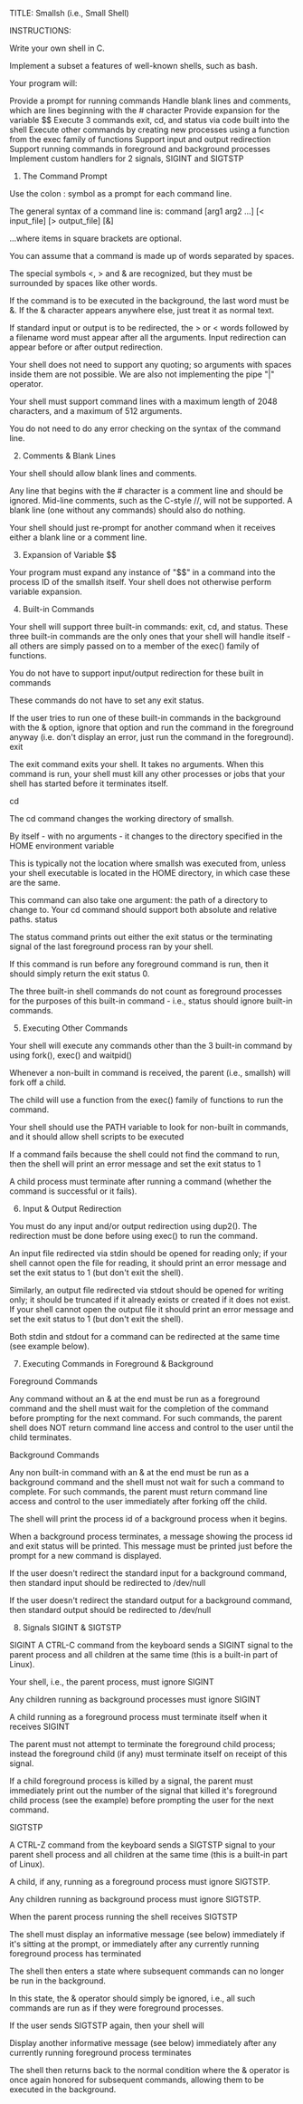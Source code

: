TITLE: Smallsh (i.e., Small Shell)

INSTRUCTIONS: 

Write your own shell in C. 

Implement a subset a features of well-known shells, such as bash. 

Your program will: 

Provide a prompt for running commands
Handle blank lines and comments, which are lines beginning with the # character
Provide expansion for the variable $$
Execute 3 commands exit, cd, and status via code built into the shell
Execute other commands by creating new processes using a function from the exec family of functions
Support input and output redirection
Support running commands in foreground and background processes
Implement custom handlers for 2 signals, SIGINT and SIGTSTP

1. The Command Prompt

Use the colon : symbol as a prompt for each command line. 

The general syntax of a command line is: command [arg1 arg2 ...] [< input_file] [> output_file] [&]

…where items in square brackets are optional.

You can assume that a command is made up of words separated by spaces.

The special symbols <, > and & are recognized, but they must be surrounded by spaces like other words.

If the command is to be executed in the background, the last word must be &. If the & character appears anywhere else, just treat it as normal text.

If standard input or output is to be redirected, the > or < words followed by a filename word must appear after all the arguments. Input redirection can appear before or after output redirection.

Your shell does not need to support any quoting; so arguments with spaces inside them are not possible. We are also not implementing the pipe "|" operator.

Your shell must support command lines with a maximum length of 2048 characters, and a maximum of 512 arguments.

You do not need to do any error checking on the syntax of the command line.

2. Comments & Blank Lines

Your shell should allow blank lines and comments.

Any line that begins with the # character is a comment line and should be ignored. Mid-line comments, such as the C-style //, will not be supported.
A blank line (one without any commands) should also do nothing.

Your shell should just re-prompt for another command when it receives either a blank line or a comment line.

3. Expansion of Variable $$

Your program must expand any instance of "$$" in a command into the process ID of the smallsh itself. Your shell does not otherwise perform variable expansion. 

4. Built-in Commands

Your shell will support three built-in commands: exit, cd, and status. These three built-in commands are the only ones that your shell will handle itself - all others are simply passed on to a member of the exec() family of functions.

You do not have to support input/output redirection for these built in commands

These commands do not have to set any exit status.

If the user tries to run one of these built-in commands in the background with the & option, ignore that option and run the command in the foreground anyway (i.e. don't display an error, just run the command in the foreground).
exit

The exit command exits your shell. It takes no arguments. When this command is run, your shell must kill any other processes or jobs that your shell has started before it terminates itself.

cd

The cd command changes the working directory of smallsh.

By itself - with no arguments - it changes to the directory specified in the HOME environment variable

This is typically not the location where smallsh was executed from, unless your shell executable is located in the HOME directory, in which case these are the same.

This command can also take one argument: the path of a directory to change to. Your cd command should support both absolute and relative paths.
status

The status command prints out either the exit status or the terminating signal of the last foreground process ran by your shell.

If this command is run before any foreground command is run, then it should simply return the exit status 0.

The three built-in shell commands do not count as foreground processes for the purposes of this built-in command - i.e., status should ignore built-in commands.

5. Executing Other Commands

Your shell will execute any commands other than the 3 built-in command by using fork(), exec() and waitpid()

Whenever a non-built in command is received, the parent (i.e., smallsh) will fork off a child.

The child will use a function from the exec() family of functions to run the command.

Your shell should use the PATH variable to look for non-built in commands, and it should allow shell scripts to be executed

If a command fails because the shell could not find the command to run, then the shell will print an error message and set the exit status to 1

A child process must terminate after running a command (whether the command is successful or it fails).

6. Input & Output Redirection

You must do any input and/or output redirection using dup2(). The redirection must be done before using exec() to run the command.

An input file redirected via stdin should be opened for reading only; if your shell cannot open the file for reading, it should print an error message and set the exit status to 1 (but don't exit the shell).

Similarly, an output file redirected via stdout should be opened for writing only; it should be truncated if it already exists or created if it does not exist. If your shell cannot open the output file it should print an error message and set the exit status to 1 (but don't exit the shell).

Both stdin and stdout for a command can be redirected at the same time (see example below).

7. Executing Commands in Foreground & Background

Foreground Commands

Any command without an & at the end must be run as a foreground command and the shell must wait for the completion of the command before prompting for the next command. For such commands, the parent shell does NOT return command line access and control to the user until the child terminates.

Background Commands

Any non built-in command with an & at the end must be run as a background command and the shell must not wait for such a command to complete. For such commands, the parent must return command line access and control to the user immediately after forking off the child.

The shell will print the process id of a background process when it begins.

When a background process terminates, a message showing the process id and exit status will be printed. This message must be printed just before the prompt for a new command is displayed.

If the user doesn't redirect the standard input for a background command, then standard input should be redirected to /dev/null

If the user doesn't redirect the standard output for a background command, then standard output should be redirected to /dev/null

8. Signals SIGINT & SIGTSTP

SIGINT
A CTRL-C command from the keyboard sends a SIGINT signal to the parent process and all children at the same time (this is a built-in part of Linux).

Your shell, i.e., the parent process, must ignore SIGINT

Any children running as background processes must ignore SIGINT

A child running as a foreground process must terminate itself when it receives SIGINT

The parent must not attempt to terminate the foreground child process; instead the foreground child (if any) must terminate itself on receipt of this signal.

If a child foreground process is killed by a signal, the parent must immediately print out the number of the signal that killed it's foreground child process (see the example) before prompting the user for the next command.

SIGTSTP

A CTRL-Z command from the keyboard sends a SIGTSTP signal to your parent shell process and all children at the same time (this is a built-in part of Linux).

A child, if any, running as a foreground process must ignore SIGTSTP.

Any children running as background process must ignore SIGTSTP.

When the parent process running the shell receives SIGTSTP

The shell must display an informative message (see below) immediately if it's sitting at the prompt, or immediately after any currently running foreground process has terminated

The shell then enters a state where subsequent commands can no longer be run in the background.

In this state, the & operator should simply be ignored, i.e., all such commands are run as if they were foreground processes.

If the user sends SIGTSTP again, then your shell will

Display another informative message (see below) immediately after any currently running foreground process terminates

The shell then returns back to the normal condition where the & operator is once again honored for subsequent commands, allowing them to be executed in the background.

